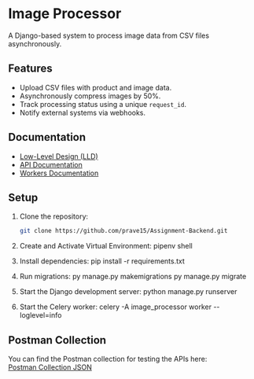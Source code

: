 # Image Processor

A Django-based system to process image data from CSV files asynchronously.

## Features
- Upload CSV files with product and image data.
- Asynchronously compress images by 50%.
- Track processing status using a unique `request_id`.
- Notify external systems via webhooks.

## Documentation
- [Low-Level Design (LLD)](docs/LLD.md)
- [API Documentation](docs/API_Documentation.md)
- [Workers Documentation](docs/Workers_Documentation.md)

## Setup
1. Clone the repository:
   ```bash
   git clone https://github.com/prave15/Assignment-Backend.git

2. Create and Activate Virtual Environment:
   pipenv shell

3. Install dependencies:
   pip install -r requirements.txt

4. Run migrations:
   py manage.py makemigrations
   py manage.py migrate

5. Start the Django development server:
   python manage.py runserver

6. Start the Celery worker:
   celery -A image_processor worker --loglevel=info


## Postman Collection
You can find the Postman collection for testing the APIs here:  
[Postman Collection JSON](https://gist.github.com/prave15/3cd002de804a596e69c47b810a5b96a1)